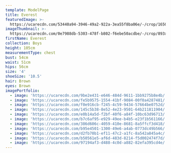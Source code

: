 ```yaml
---
template: ModelPage
title: Everest
featuredImage: >-
  https://ucarecdn.com/53440a94-3946-49a2-922a-3ea55f8ba06e/-/crop/1650x971/0,0/-/preview/
imageThumbnail: >-
  https://ucarecdn.com/0e7988db-5303-478f-b802-f6ebe50acdbe/-/crop/893x989/483,6/-/preview/
firstName: Everest
collection: Boys
height: 105cm
measurementType: chest
bust: 54cm
waist: 51cm
hips: 56cm
size: '4'
shoeSize: '10.5'
hair: Brown
eyes: Brown
imagePortfolio:
  - image: 'https://ucarecdn.com/9be2e431-e646-484d-9611-1bb9275b8e4b/'
  - image: 'https://ucarecdn.com/fe5b9575-1554-41bf-9084-00f0a4287481/'
  - image: 'https://ucarecdn.com/f0e916cb-f245-4c59-9434-57664be0752d/'
  - image: 'https://ucarecdn.com/145c5b38-8e52-4e23-9501-64b211811904/'
  - image: 'https://ucarecdn.com/e0b14a5d-f2bf-40f6-a84f-10bc63d96713/'
  - image: 'https://ucarecdn.com/b7c6af95-e929-49ee-b4b5-e23f1b561166/'
  - image: 'https://ucarecdn.com/386d606c-4059-410e-8681-8a5ffcf3d418/'
  - image: 'https://ucarecdn.com/b95e4501-1300-49e6-a4ab-0773dc49b566/'
  - image: 'https://ucarecdn.com/d2fb70b1-ef11-47c2-a1fc-8a542a845a4c/'
  - image: 'https://ucarecdn.com/b50561e5-af6d-483d-8214-f5d002474f7d/'
  - image: 'https://ucarecdn.com/97194af3-d488-4c0d-a882-82efa395cd4e/'
---
```


